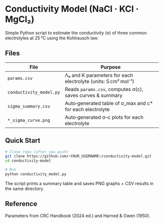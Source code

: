
# Conductivity Model (NaCl · KCl · MgCl₂)

Simple Python script to estimate the conductivity (σ) of three common electrolytes at 25 °C 
using the Kohlrausch law.

## Files
| File | Purpose |
|------|---------|
| `params.csv` | Λ₀ and K parameters for each electrolyte (units: S cm² mol⁻¹) |
| `conductivity_model.py` | Reads `params.csv`, computes σ(c), saves curves & summary |
| `sigma_summary.csv` | Auto‑generated table of σ_max and c* for each electrolyte |
| `*_sigma_curve.png` | Auto‑generated σ–c plots for each electrolyte |

## Quick Start
```bash
# Clone repo (after you push)
git clone https://github.com/<YOUR_USERNAME>/conductivity-model.git
cd conductivity-model

# Run
python conductivity_model.py
```

The script prints a summary table and saves PNG graphs + CSV results in the same directory.

## Reference
Parameters from CRC Handbook (2024 ed.) and Harned & Owen (1950).
